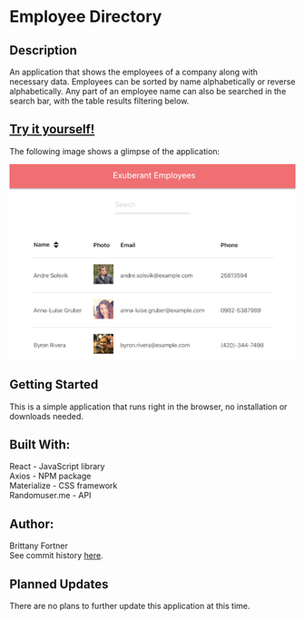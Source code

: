 # Employee Directory

## Description

An application that shows the employees of a company along with necessary data. Employees can be sorted by name alphabetically or reverse alphabetically. Any part of an employee name can also be searched in the search bar, with the table results filtering below.

## [Try it yourself!](https://powerful-oasis-78948.herokuapp.com/)

The following image shows a glimpse of the application:

![workout app](client/public/glimpse.png)

## Getting Started

This is a simple application that runs right in the browser, no installation or downloads needed.

## Built With:

React - JavaScript library<br>
Axios - NPM package<br>
Materialize - CSS framework<br>
Randomuser.me - API

## Author:

Brittany Fortner <br>
See commit history [here](https://github.com/bfeliz/employee-directory/graphs/contributors).

## Planned Updates

There are no plans to further update this application at this time.
